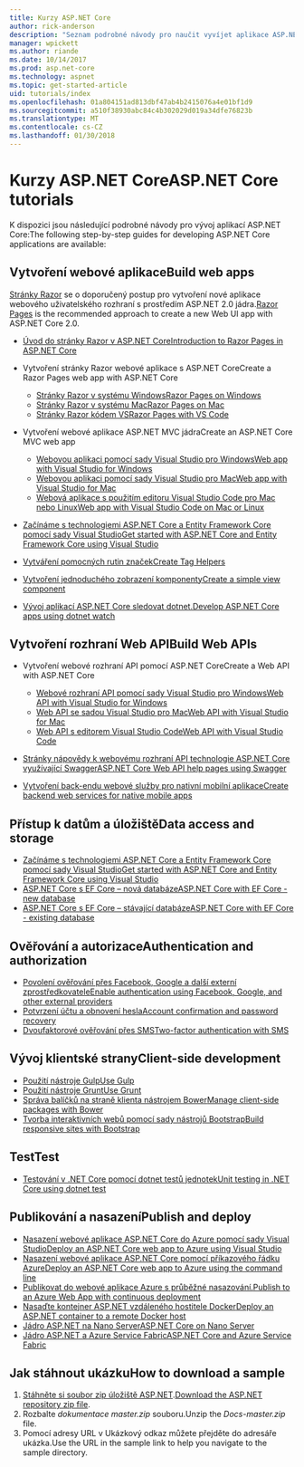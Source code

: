 ```yaml
---
title: Kurzy ASP.NET Core
author: rick-anderson
description: "Seznam podrobné návody pro naučit vyvíjet aplikace ASP.NET Core."
manager: wpickett
ms.author: riande
ms.date: 10/14/2017
ms.prod: asp.net-core
ms.technology: aspnet
ms.topic: get-started-article
uid: tutorials/index
ms.openlocfilehash: 01a804151ad813dbf47ab4b2415076a4e01bf1d9
ms.sourcegitcommit: a510f38930abc84c4b302029d019a34dfe76823b
ms.translationtype: MT
ms.contentlocale: cs-CZ
ms.lasthandoff: 01/30/2018
---
```

# <a name="aspnet-core-tutorials"></a><span data-ttu-id="eaec3-103">Kurzy ASP.NET Core</span><span class="sxs-lookup"><span data-stu-id="eaec3-103">ASP.NET Core tutorials</span></span>

<span data-ttu-id="eaec3-104">K dispozici jsou následující podrobné návody pro vývoj aplikací ASP.NET Core:</span><span class="sxs-lookup"><span data-stu-id="eaec3-104">The following step-by-step guides for developing ASP.NET Core applications are available:</span></span>

## <a name="build-web-apps"></a><span data-ttu-id="eaec3-105">Vytvoření webové aplikace</span><span class="sxs-lookup"><span data-stu-id="eaec3-105">Build web apps</span></span>

<span data-ttu-id="eaec3-106">[Stránky Razor](xref:mvc/razor-pages/index) se o doporučený postup pro vytvoření nové aplikace webového uživatelského rozhraní s prostředím ASP.NET 2.0 jádra.</span><span class="sxs-lookup"><span data-stu-id="eaec3-106">[Razor Pages](xref:mvc/razor-pages/index) is the recommended approach to create a new Web UI app with ASP.NET Core 2.0.</span></span>

* [<span data-ttu-id="eaec3-107">Úvod do stránky Razor v ASP.NET Core</span><span class="sxs-lookup"><span data-stu-id="eaec3-107">Introduction to Razor Pages in ASP.NET Core</span></span>](xref:mvc/razor-pages/index)
* <span data-ttu-id="eaec3-108">Vytvoření stránky Razor webové aplikace s ASP.NET Core</span><span class="sxs-lookup"><span data-stu-id="eaec3-108">Create a Razor Pages web app with ASP.NET Core</span></span>

   * [<span data-ttu-id="eaec3-109">Stránky Razor v systému Windows</span><span class="sxs-lookup"><span data-stu-id="eaec3-109">Razor Pages on Windows</span></span>](xref:tutorials/razor-pages/index)
   * [<span data-ttu-id="eaec3-110">Stránky Razor v systému Mac</span><span class="sxs-lookup"><span data-stu-id="eaec3-110">Razor Pages on Mac</span></span>](xref:tutorials/razor-pages-mac/index)
   * [<span data-ttu-id="eaec3-111">Stránky Razor kódem VS</span><span class="sxs-lookup"><span data-stu-id="eaec3-111">Razor Pages with VS Code</span></span>](xref:tutorials/razor-pages-vsc/index)  

* <span data-ttu-id="eaec3-112">Vytvoření webové aplikace ASP.NET MVC jádra</span><span class="sxs-lookup"><span data-stu-id="eaec3-112">Create an ASP.NET Core MVC web app</span></span>

   * [<span data-ttu-id="eaec3-113">Webovou aplikaci pomocí sady Visual Studio pro Windows</span><span class="sxs-lookup"><span data-stu-id="eaec3-113">Web app with Visual Studio for Windows</span></span>](first-mvc-app/index.md)
   * [<span data-ttu-id="eaec3-114">Webovou aplikaci pomocí sady Visual Studio pro Mac</span><span class="sxs-lookup"><span data-stu-id="eaec3-114">Web app with Visual Studio for Mac</span></span>](first-mvc-app-mac/index.md)
   * [<span data-ttu-id="eaec3-115">Webová aplikace s použitím editoru Visual Studio Code pro Mac nebo Linux</span><span class="sxs-lookup"><span data-stu-id="eaec3-115">Web app with Visual Studio Code on Mac or Linux</span></span>](first-mvc-app-xplat/index.md)

* [<span data-ttu-id="eaec3-116">Začínáme s technologiemi ASP.NET Core a Entity Framework Core pomocí sady Visual Studio</span><span class="sxs-lookup"><span data-stu-id="eaec3-116">Get started with ASP.NET Core and Entity Framework Core using Visual Studio</span></span>](../data/ef-mvc/index.md)
* [<span data-ttu-id="eaec3-117">Vytváření pomocných rutin značek</span><span class="sxs-lookup"><span data-stu-id="eaec3-117">Create Tag Helpers</span></span>](../mvc/views/tag-helpers/authoring.md)
* [<span data-ttu-id="eaec3-118">Vytvoření jednoduchého zobrazení komponenty</span><span class="sxs-lookup"><span data-stu-id="eaec3-118">Create a simple view component</span></span>](../mvc/views/view-components.md#walkthrough-creating-a-simple-view-component)
* [<span data-ttu-id="eaec3-119">Vývoj aplikací ASP.NET Core sledovat dotnet.</span><span class="sxs-lookup"><span data-stu-id="eaec3-119">Develop ASP.NET Core apps using dotnet watch</span></span>](dotnet-watch.md)

## <a name="build-web-apis"></a><span data-ttu-id="eaec3-120">Vytvoření rozhraní Web API</span><span class="sxs-lookup"><span data-stu-id="eaec3-120">Build Web APIs</span></span>
* <span data-ttu-id="eaec3-121">Vytvoření webové rozhraní API pomocí ASP.NET Core</span><span class="sxs-lookup"><span data-stu-id="eaec3-121">Create a Web API with ASP.NET Core</span></span>

  * [<span data-ttu-id="eaec3-122">Webové rozhraní API pomocí sady Visual Studio pro Windows</span><span class="sxs-lookup"><span data-stu-id="eaec3-122">Web API with Visual Studio for Windows</span></span>](first-web-api.md)
  * [<span data-ttu-id="eaec3-123">Web API se sadou Visual Studio pro Mac</span><span class="sxs-lookup"><span data-stu-id="eaec3-123">Web API with Visual Studio for Mac</span></span>](xref:tutorials/first-web-api-mac)
  * [<span data-ttu-id="eaec3-124">Web API s editorem Visual Studio Code</span><span class="sxs-lookup"><span data-stu-id="eaec3-124">Web API with Visual Studio Code</span></span>](web-api-vsc.md)
  
* [<span data-ttu-id="eaec3-125">Stránky nápovědy k webovému rozhraní API technologie ASP.NET Core využívající Swagger</span><span class="sxs-lookup"><span data-stu-id="eaec3-125">ASP.NET Core Web API help pages using Swagger</span></span>](web-api-help-pages-using-swagger.md)
* [<span data-ttu-id="eaec3-126">Vytvoření back-endu webové služby pro nativní mobilní aplikace</span><span class="sxs-lookup"><span data-stu-id="eaec3-126">Create backend web services for native mobile apps</span></span>](../mobile/native-mobile-backend.md)

## <a name="data-access-and-storage"></a><span data-ttu-id="eaec3-127">Přístup k datům a úložiště</span><span class="sxs-lookup"><span data-stu-id="eaec3-127">Data access and storage</span></span>
* [<span data-ttu-id="eaec3-128">Začínáme s technologiemi ASP.NET Core a Entity Framework Core pomocí sady Visual Studio</span><span class="sxs-lookup"><span data-stu-id="eaec3-128">Get started with ASP.NET Core and Entity Framework Core using Visual Studio</span></span>](../data/ef-mvc/index.md)
* [<span data-ttu-id="eaec3-129">ASP.NET Core s EF Core – nová databáze</span><span class="sxs-lookup"><span data-stu-id="eaec3-129">ASP.NET Core with EF Core - new database</span></span>](https://docs.microsoft.com/ef/core/get-started/aspnetcore/new-db)
* [<span data-ttu-id="eaec3-130">ASP.NET Core s EF Core – stávající databáze</span><span class="sxs-lookup"><span data-stu-id="eaec3-130">ASP.NET Core with EF Core - existing database</span></span>](https://docs.microsoft.com/ef/core/get-started/aspnetcore/existing-db)

## <a name="authentication-and-authorization"></a><span data-ttu-id="eaec3-131">Ověřování a autorizace</span><span class="sxs-lookup"><span data-stu-id="eaec3-131">Authentication and authorization</span></span>
* [<span data-ttu-id="eaec3-132">Povolení ověřování přes Facebook, Google a další externí zprostředkovatele</span><span class="sxs-lookup"><span data-stu-id="eaec3-132">Enable authentication using Facebook, Google, and other external providers</span></span>](../security/authentication/social/index.md)
* [<span data-ttu-id="eaec3-133">Potvrzení účtu a obnovení hesla</span><span class="sxs-lookup"><span data-stu-id="eaec3-133">Account confirmation and password recovery</span></span>](../security/authentication/accconfirm.md)
* [<span data-ttu-id="eaec3-134">Dvoufaktorové ověřování přes SMS</span><span class="sxs-lookup"><span data-stu-id="eaec3-134">Two-factor authentication with SMS</span></span>](../security/authentication/2fa.md)

## <a name="client-side-development"></a><span data-ttu-id="eaec3-135">Vývoj klientské strany</span><span class="sxs-lookup"><span data-stu-id="eaec3-135">Client-side development</span></span>
* [<span data-ttu-id="eaec3-136">Použití nástroje Gulp</span><span class="sxs-lookup"><span data-stu-id="eaec3-136">Use Gulp</span></span>](../client-side/using-gulp.md)
* [<span data-ttu-id="eaec3-137">Použití nástroje Grunt</span><span class="sxs-lookup"><span data-stu-id="eaec3-137">Use Grunt</span></span>](../client-side/using-grunt.md)
* [<span data-ttu-id="eaec3-138">Správa balíčků na straně klienta nástrojem Bower</span><span class="sxs-lookup"><span data-stu-id="eaec3-138">Manage client-side packages with Bower</span></span>](../client-side/bower.md)
* [<span data-ttu-id="eaec3-139">Tvorba interaktivních webů pomocí sady nástrojů Bootstrap</span><span class="sxs-lookup"><span data-stu-id="eaec3-139">Build responsive sites with Bootstrap</span></span>](../client-side/bootstrap.md)

## <a name="test"></a><span data-ttu-id="eaec3-140">Test</span><span class="sxs-lookup"><span data-stu-id="eaec3-140">Test</span></span>
* [<span data-ttu-id="eaec3-141">Testování v .NET Core pomocí dotnet testů jednotek</span><span class="sxs-lookup"><span data-stu-id="eaec3-141">Unit testing in .NET Core using dotnet test</span></span>](https://docs.microsoft.com/dotnet/articles/core/testing/unit-testing-with-dotnet-test)

## <a name="publish-and-deploy"></a><span data-ttu-id="eaec3-142">Publikování a nasazení</span><span class="sxs-lookup"><span data-stu-id="eaec3-142">Publish and deploy</span></span>
* [<span data-ttu-id="eaec3-143">Nasazení webové aplikace ASP.NET Core do Azure pomocí sady Visual Studio</span><span class="sxs-lookup"><span data-stu-id="eaec3-143">Deploy an ASP.NET Core web app to Azure using Visual Studio</span></span>](publish-to-azure-webapp-using-vs.md)
* [<span data-ttu-id="eaec3-144">Nasazení webové aplikace ASP.NET Core pomocí příkazového řádku Azure</span><span class="sxs-lookup"><span data-stu-id="eaec3-144">Deploy an ASP.NET Core web app to Azure using the command line</span></span>](publish-to-azure-webapp-using-cli.md)
* [<span data-ttu-id="eaec3-145">Publikovat do webové aplikace Azure s průběžné nasazování.</span><span class="sxs-lookup"><span data-stu-id="eaec3-145">Publish to an Azure Web App with continuous deployment</span></span>](xref:host-and-deploy/azure-apps/azure-continuous-deployment)
* [<span data-ttu-id="eaec3-146">Nasaďte kontejner ASP.NET vzdáleného hostitele Docker</span><span class="sxs-lookup"><span data-stu-id="eaec3-146">Deploy an ASP.NET container to a remote Docker host</span></span>](https://docs.microsoft.com/azure/vs-azure-tools-docker-hosting-web-apps-in-docker)
* [<span data-ttu-id="eaec3-147">Jádro ASP.NET na Nano Server</span><span class="sxs-lookup"><span data-stu-id="eaec3-147">ASP.NET Core on Nano Server</span></span>](nano-server.md)
* [<span data-ttu-id="eaec3-148">Jádro ASP.NET a Azure Service Fabric</span><span class="sxs-lookup"><span data-stu-id="eaec3-148">ASP.NET Core and Azure Service Fabric</span></span>](https://docs.microsoft.com/azure/service-fabric/service-fabric-add-a-web-frontend)

<a name="download"></a> 
## <a name="how-to-download-a-sample"></a><span data-ttu-id="eaec3-149">Jak stáhnout ukázku</span><span class="sxs-lookup"><span data-stu-id="eaec3-149">How to download a sample</span></span>
1. <span data-ttu-id="eaec3-150">[Stáhněte si soubor zip úložiště ASP.NET](https://codeload.github.com/aspnet/Docs/zip/master).</span><span class="sxs-lookup"><span data-stu-id="eaec3-150">[Download the ASP.NET repository zip file](https://codeload.github.com/aspnet/Docs/zip/master).</span></span>
1. <span data-ttu-id="eaec3-151">Rozbalte *dokumentace master.zip* souboru.</span><span class="sxs-lookup"><span data-stu-id="eaec3-151">Unzip the *Docs-master.zip* file.</span></span>
1. <span data-ttu-id="eaec3-152">Pomocí adresy URL v Ukázkový odkaz můžete přejděte do adresáře ukázka.</span><span class="sxs-lookup"><span data-stu-id="eaec3-152">Use the URL in the sample link to help you navigate to the sample directory.</span></span> 
